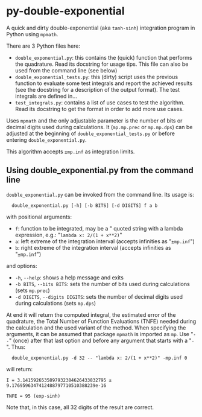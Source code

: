 # py-double-exponential
A quick and dirty double-exponential (aka `tanh-sinh`) integration program in Python using `mpmath`.

There are 3 Python files here:

- `double_exponential.py`: this contains the (quick) function that performs the quadrature. Read its docstring for usage tips. This file can also be used from the command line (see below)
- `double_exponential_tests.py`: this (dirty) script uses the previous function to evaluate some test integrals and report the achieved results (see the docstring for a description of the output format). The test integrals are defined in…
- `test_integrals.py`: contains a list of use cases to test the algorithm. Read its docstring to get the format in order to add more use cases.

Uses `mpmath` and the only adjustable parameter is the number of bits or decimal digits used during calculations. It (`mp.mp.prec` or `mp.mp.dps`) can be adjusted at the beginning of `double_exponential_tests.py` or before entering `double_exponential.py`.

This algorithm accepts `±mp.inf` as integration limits.

## Using double_exponential.py from the command line
`double_exponential.py` can be invoked from the command line. Its usage is:

```
  double_exponential.py [-h] [-b BITS] [-d DIGITS] f a b
```

with positional arguments:
  * `f`: function to be integrated, may be a " quoted string with a lambda expression, e.g.: "`lambda x: 2/(1 + x**2)`"
  * `a`: left extreme of the integration interval (accepts infinities as "`±mp.inf`")
  * `b`: right extreme of the integration interval (accepts infinities as "`±mp.inf`")

and options:
  * `-h`, `--help`: shows a help message and exits
  * `-b BITS`, `--bits BITS`: sets the number of bits used during calculations (sets `mp.prec`)
  * `-d DIGITS`, `--digits DIGITS`: sets the number of decimal digits used during calculations (sets `mp.dps`)

At end it will return the computed integral, the estimated error of the quadrature, the Total Number of Function Evaluations (TNFE)
needed during the calculation and the used variant of the method. When specifying the arguments, it can be assumed
that package `mpmath` is imported as `mp`. Use "`--`" (once) after that last option and before any argument that starts with a "`-`". Thus:
```
  double_exponential.py -d 32 -- "lambda x: 2/(1 + x**2)" -mp.inf 0
```
will return:
```
I = 3.1415926535897932384626433832795 ± 9.1769596347412488797710510388239e-16

TNFE = 95 (exp-sinh)
```
Note that, in this case, all 32 digits of the result are correct.
